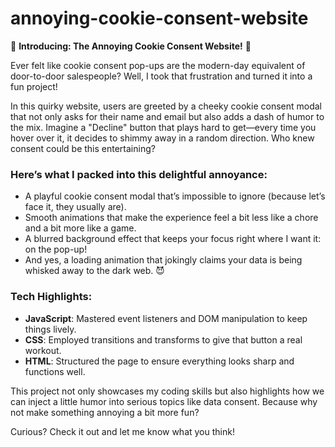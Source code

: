 # annoying-cookie-consent-website
🌟 **Introducing: The Annoying Cookie Consent Website!** 🍪

Ever felt like cookie consent pop-ups are the modern-day equivalent of door-to-door salespeople? Well, I took that frustration and turned it into a fun project! 

In this quirky website, users are greeted by a cheeky cookie consent modal that not only asks for their name and email but also adds a dash of humor to the mix. Imagine a "Decline" button that plays hard to get—every time you hover over it, it decides to shimmy away in a random direction. Who knew consent could be this entertaining?

### Here’s what I packed into this delightful annoyance:
- A playful cookie consent modal that’s impossible to ignore (because let’s face it, they usually are).
- Smooth animations that make the experience feel a bit less like a chore and a bit more like a game.
- A blurred background effect that keeps your focus right where I want it: on the pop-up!
- And yes, a loading animation that jokingly claims your data is being whisked away to the dark web. 😈

### Tech Highlights:
- **JavaScript**: Mastered event listeners and DOM manipulation to keep things lively.
- **CSS**: Employed transitions and transforms to give that button a real workout.
- **HTML**: Structured the page to ensure everything looks sharp and functions well.

This project not only showcases my coding skills but also highlights how we can inject a little humor into serious topics like data consent. Because why not make something annoying a bit more fun? 

Curious? Check it out and let me know what you think!

 

 
